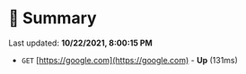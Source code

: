 # 📖 Summary
Last updated: **10/22/2021, 8:00:15 PM**

- `GET` [https://google.com](https://google.com) - **Up** (131ms)
